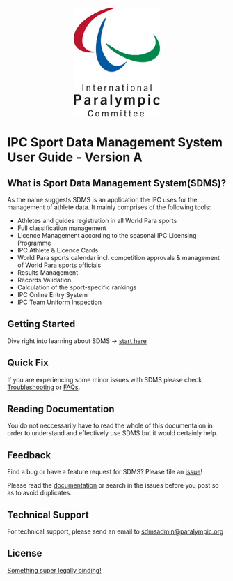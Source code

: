 <p align="center">
  <a href="https://paralympics.github.io/sdms-user-guide">
    <img class="no-border" src="img/ipc_logo_500.jpg" height="250px" alt="International Paralympic Committee Logo">
  </a>
</p>

# IPC Sport Data Management System User Guide - Version A

## What is Sport Data Management System(SDMS)?
As the name suggests SDMS is an application the IPC uses for the management of athlete data. It mainly comprises of the following tools:
<!-- TODO: Add emojis that fit each one of these tools -->
- Athletes and guides registration in all World Para sports
- Full classification management
- Licence Management according to the seasonal IPC Licensing Programme
- IPC Athlete & Licence Cards
- World Para sports calendar incl. competition approvals & management of World Para sports officials
- Results Management
- Records Validation
- Calculation of the sport-specific rankings
- IPC Online Entry System
- IPC Team Uniform Inspection

## Getting Started
Dive right into learning about SDMS -> [start here](layout-and-functionalities/access) 

## Quick Fix

If you are experiencing some minor issues with SDMS please check [Troubleshooting]() or [FAQs]().

## Reading Documentation

You do not neccessarily have to read the whole of this documentaion in order to understand and effectively use SDMS but it would certainly help.

## Feedback

Find a bug or have a feature request for SDMS? Please file an <a href="https://github.com/paralympics/issues" targe="_blank">issue</a>!

Please read the [documentation]() or search in the issues before you post so as to avoid duplicates.

## Technical Support

For technical support, please send an email to [sdmsadmin@paralympic.org](mailto:sdmsadmin@paralympic.org)

## License

[Something super legally binding!]()

<!-- TODO: Switch the document structure of the guide
1. Put document-history into the introduction folder
2. make the README.md file the first page
3. add more information to the repository's README file
-->
